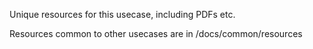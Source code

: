 Unique resources for this usecase, including PDFs etc. 

Resources common to other usecases are in /docs/common/resources
